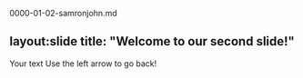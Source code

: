 0000-01-02-samronjohn.md

layout:slide
title: "Welcome to our second slide!"
---
Your text
Use the left arrow to go back!
